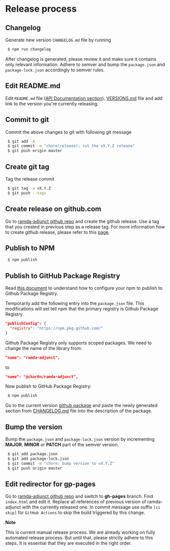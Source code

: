 # Release process

## Changelog

Generate new version `CHANGELOG.md` file by running

```sh
 $ npm run changelog
```

After changelog is generated, please review it and make sure it contains only
relevant information. Adhere to semver and bump the `package.json` and `package-lock.json` accordingly
to semver rules.

## Edit README.md

Edit `README.md` file ([API Documentation section](https://github.com/char0n/ramda-adjunct/blob/master/README.md#api-documentation)),
[VERSIONS.md](./VERSIONS.md) file and add link to the version you're currently releasing.

## Commit to git

Commit the above changes to git with following git message

```sh
 $ git add -A
 $ git commit -m "chore(release): cut the vX.Y.Z release"
 $ git push origin master
```

## Create git tag

Tag the release commit

```sh
 $ git tag -a vX.Y.Z
 $ git push --tags
```

## Create release on github.com

Go to [ramda-adjunct github repo](https://github.com/char0n/ramda-adjunct) and create the github release.
Use a tag that you created in previous step as a release tag. For more information how to create
github release, please refer to this [page](https://help.github.com/articles/creating-releases/).

## Publish to NPM

```sh
 $ npm publish
```

## Publish to GitHub Package Registry

Read [this document](https://help.github.com/en/github/managing-packages-with-github-package-registry/configuring-npm-for-use-with-github-package-registry) to understand how to configure your npm to publish to Github Package Registry.

Temporarily add the following entry into the `package.json` file. This modifications will set tell npm that the primary
registry is Github Package Registry.

```json
"publishConfig": {
  "registry": "https://npm.pkg.github.com/"
}
```

Github Package Registry only supports scoped packages. We need to change the name of the library from:
```json
"name": "ramda-adjunct",
```
to
```json
"name": "@char0n/ramda-adjunct",
```

Now publish to GitHub Package Registry:

```sh
 $ npm publish
```

Go to the current version [github package](https://github.com/char0n/ramda-adjunct/packages) and paste
the newly generated section from [CHANGELOG.md](./CHANGELOG.md) file into the description of the package.

## Bump the version

Bump the `package.json` and `package-lock.json` version by incrementing **MAJOR**, **MINOR** or **PATCH** part of the semver version.

```sh
 $ git add package.json
 $ git add package-lock.json
 $ git commit -m "chore: bump version to vX.Y.Z"
 $ git push origin master
```


## Edit redirector for gp-pages

Go to [ramda-adjunct github repo](https://github.com/char0n/ramda-adjunct) and switch to
**gh-pages** branch. Find `index.html` and edit it. Replace all references of previous version
of ramda-adjunct with the currently released one. In commit message use suffix `[ci skip]`
for `GitHub Actions` to skip the build triggered by this change.


**Note**

This is current manual release process. We are already working on fully automated release process.
But until that, please strictly adhere to this steps. It is essential that they are executed
in the right order.
